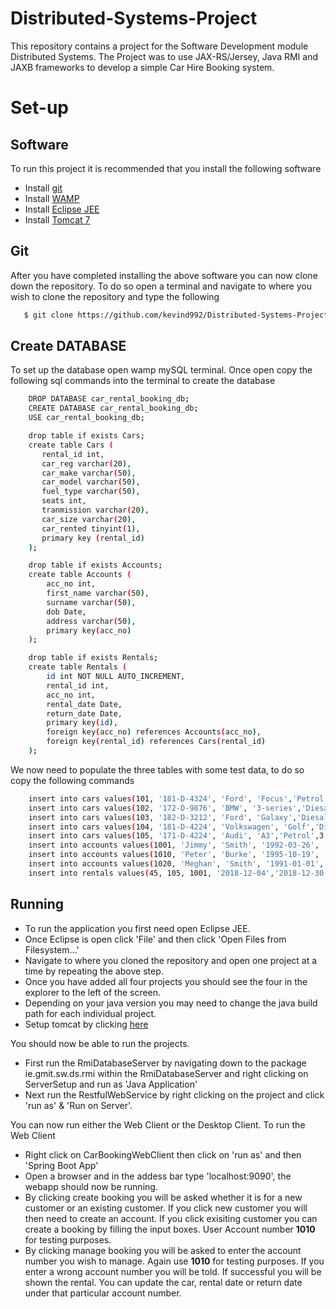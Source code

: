 # Distributed-Systems-Project
This repository contains a project for the Software Development module Distributed Systems. The Project was to use JAX-RS/Jersey, Java RMI and JAXB frameworks to develop a simple Car Hire Booking system.

# Set-up
## Software
To run this project it is recommended that you install the following software
- Install [git](https://git-scm.com/)
- Install [WAMP](https://sourceforge.net/projects/wampserver/)
- Install [Eclipse JEE](https://www.eclipse.org/downloads/packages/release/2018-09/r/eclipse-ide-java-ee-developers)
- Install [Tomcat 7](https://tomcat.apache.org/download-70.cgi)
## Git
After you have completed installing the above software you can now clone down the repository. To do so open a terminal and navigate to where you wish to clone the repository and type the following
```sh
   $ git clone https://github.com/kevind992/Distributed-Systems-Project.git
``` 
## Create DATABASE
To set up the database open wamp mySQL terminal. Once open copy the following sql commands into the terminal to create the database
```sh
    DROP DATABASE car_rental_booking_db;
    CREATE DATABASE car_rental_booking_db;
    USE car_rental_booking_db;

    drop table if exists Cars;
    create table Cars (
       rental_id int,
       car_reg varchar(20),
       car_make varchar(50),
       car_model varchar(50),
       fuel_type varchar(50),
       seats int,
       tranmission varchar(20),
       car_size varchar(20),
       car_rented tinyint(1),
       primary key (rental_id)
    );

    drop table if exists Accounts;
    create table Accounts (
        acc_no int,
        first_name varchar(50),
        surname varchar(50),
        dob Date,
        address varchar(50),
        primary key(acc_no)
    );

    drop table if exists Rentals;
    create table Rentals (
        id int NOT NULL AUTO_INCREMENT,
        rental_id int,
        acc_no int,
        rental_date Date,
        return_date Date,
        primary key(id),
        foreign key(acc_no) references Accounts(acc_no),
        foreign key(rental_id) references Cars(rental_id)
    );
``` 
We now need to populate the three tables with some test data, to do so copy the following commands
```sh
    insert into cars values(101, '181-D-4324', 'Ford', 'Focus','Petrol',5,'Manual','Medium',0);
    insert into cars values(102, '172-D-9876', 'BMW', '3-series','Diesal',5,'Manual','Medium',0);
    insert into cars values(103, '182-D-3212', 'Ford', 'Galaxy','Diesal',5,'Automatic','Large',0);
    insert into cars values(104, '181-D-4224', 'Volkswagen', 'Golf','Diesal',5,'Manual','Medium',0);
    insert into cars values(105, '171-D-4224', 'Audi', 'A3','Petrol',3,'Manual','Small',0);
    insert into accounts values(1001, 'Jimmy', 'Smith', '1992-03-26', 'Co. Galway');
    insert into accounts values(1010, 'Peter', 'Burke', '1995-10-19', 'Claregalway, Co. Galway');
    insert into accounts values(1020, 'Meghan', 'Smith', '1991-01-01', 'Oranmore, Co. Galway');
    insert into rentals values(45, 105, 1001, '2018-12-04','2018-12-30');
```
## Running
- To run the application you first need open Eclipse JEE. 
- Once Eclipse is open click 'File' and then click 'Open Files from Filesystem...'
- Navigate to where you cloned the repository and open one project at a time by repeating the above step. 
- Once you have added all four projects you should see the four in the explorer to the left of the screen.
- Depending on your java version you may need to change the java build path for each individual project.
- Setup tomcat by clicking [here](https://help.eclipse.org/neon/index.jsp?topic=%2Forg.eclipse.stardust.docs.wst%2Fhtml%2Fwst-integration%2Fconfiguration.html)

You should now be able to run the projects. 
- First run the RmiDatabaseServer by navigating down to the package ie.gmit.sw.ds.rmi within the RmiDatabaseServer and right clicking on ServerSetup and run as 'Java Application'
- Next run the RestfulWebService by right clicking on the project and click 'run as' & 'Run on Server'.

You can now run either the Web Client or the Desktop Client. To run the Web Client 
- Right click on CarBookingWebClient then click on 'run as' and then 'Spring Boot App'
- Open a browser and in the addess bar type 'localhost:9090', the webapp should now be running. 
- By clicking create booking you will be asked whether it is for a new customer or an existing customer. If you click new customer you will then need to create an account. If you click exisiting customer you can create a booking by filling the input boxes. User Account number **1010** for testing purposes.
- By clicking manage booking you will be asked to enter the account number you wish to manage. Again use **1010** for testing purposes. If you enter a wrong account number you will be told. If successful you will be shown the rental. You can update the car, rental date or return date under that particular account number.
